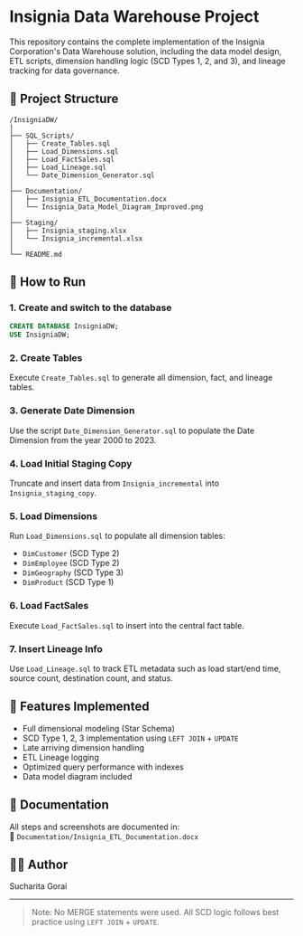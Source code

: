 # Insignia Data Warehouse Project

This repository contains the complete implementation of the Insignia Corporation's Data Warehouse solution, including the data model design, ETL scripts, dimension handling logic (SCD Types 1, 2, and 3), and lineage tracking for data governance.

## 📁 Project Structure

```
/InsigniaDW/
│
├── SQL_Scripts/
│   ├── Create_Tables.sql
│   ├── Load_Dimensions.sql
│   ├── Load_FactSales.sql
│   ├── Load_Lineage.sql
│   └── Date_Dimension_Generator.sql
│
├── Documentation/
│   ├── Insignia_ETL_Documentation.docx
│   └── Insignia_Data_Model_Diagram_Improved.png
│
├── Staging/
│   ├── Insignia_staging.xlsx
│   └── Insignia_incremental.xlsx
│
└── README.md
```

## 🚀 How to Run

### 1. Create and switch to the database
```sql
CREATE DATABASE InsigniaDW;
USE InsigniaDW;
```

### 2. Create Tables
Execute `Create_Tables.sql` to generate all dimension, fact, and lineage tables.

### 3. Generate Date Dimension
Use the script `Date_Dimension_Generator.sql` to populate the Date Dimension from the year 2000 to 2023.

### 4. Load Initial Staging Copy
Truncate and insert data from `Insignia_incremental` into `Insignia_staging_copy`.

### 5. Load Dimensions
Run `Load_Dimensions.sql` to populate all dimension tables:
- `DimCustomer` (SCD Type 2)
- `DimEmployee` (SCD Type 2)
- `DimGeography` (SCD Type 3)
- `DimProduct` (SCD Type 1)

### 6. Load FactSales
Execute `Load_FactSales.sql` to insert into the central fact table.

### 7. Insert Lineage Info
Use `Load_Lineage.sql` to track ETL metadata such as load start/end time, source count, destination count, and status.

## 🧠 Features Implemented

- Full dimensional modeling (Star Schema)
- SCD Type 1, 2, 3 implementation using `LEFT JOIN` + `UPDATE`
- Late arriving dimension handling
- ETL Lineage logging
- Optimized query performance with indexes
- Data model diagram included

## 📝 Documentation

All steps and screenshots are documented in:  
📄 `Documentation/Insignia_ETL_Documentation.docx`



## 👨‍💻 Author
Sucharita Gorai


---

> Note: No MERGE statements were used. All SCD logic follows best practice using `LEFT JOIN` + `UPDATE`.

